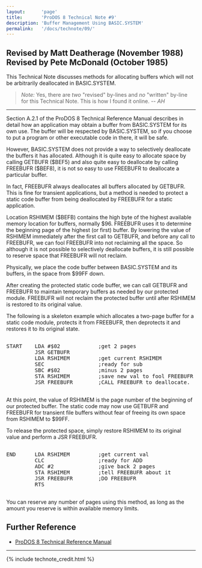 ```yaml
---
layout:      'page'
title:       'ProDOS 8 Technical Note #9'
description: 'Buffer Management Using BASIC.SYSTEM'
permalink:   '/docs/technote/09/'
---
```



<h2>Revised by Matt Deatherage (November 1988)
<br>Revised by Pete McDonald (October 1985)</h2>

<p>This Technical Note discusses methods for allocating buffers which will 
not be arbitrarily deallocated in BASIC.SYSTEM.</p>

<blockquote><em>Note:</em> Yes, there are <em>two</em> "revised" by-lines and 
<em>no</em> "written" by-line for this Technical Note.  This is how I found it 
online.  <em>-- AH</em></blockquote>

<hr>

<p>Section A.2.1 of the ProDOS 8 Technical Reference Manual describes in detail 
how an application may obtain a buffer from BASIC.SYSTEM for its own use.  The 
buffer will be respected by BASIC.SYSTEM, so if you choose to put a program or 
other executable code in there, it will be safe.</p>

<p>However, BASIC.SYSTEM does not provide a way to selectively deallocate
the buffers it has allocated.  Although it is quite easy to allocate space
by calling GETBUFR ($BEF5) and also quite easy to deallocate by calling
FREEBUFR ($BEF8), it is not so easy to use FREEBUFR to deallocate a
particular buffer.</p>

<p>In fact, FREEBUFR always deallocates all buffers allocated by GETBUFR.  This 
is fine for transient applications, but a method is needed to protect a static 
code buffer from being deallocated by FREEBUFR for a static application.</p>

<p>Location RSHIMEM ($BEFB) contains the high byte of the highest available 
memory location for buffers, normally $96.  FREEBUFR uses it to determine the 
beginning page of the highest (or first) buffer.  By lowering the value of 
RSHIMEM immediately after the first call to GETBUFR, and before any call to 
FREEBUFR, we can fool FREEBUFR into not reclaiming all the space.  So although 
it is not possible to selectively deallocate buffers, it is still possible to 
reserve space that FREEBUFR will not reclaim.</p>

<p>Physically, we place the code buffer between BASIC.SYSTEM and its
buffers, in the space from $99FF down.</p>

<p>After creating the protected static code buffer, we can call GETBUFR and 
FREEBUFR to maintain temporary buffers as needed by our protected module.  
FREEBUFR will not reclaim the protected buffer until after RSHIMEM is restored 
to its original value.</p>

<p>The following is a skeleton example which allocates a two-page buffer for a 
static code module, protects it from FREEBUFR, then deprotects it and restores 
it to its original state.</p>

<pre>

START    LDA #$02            ;get 2 pages
         JSR GETBUFR 
         LDA RSHIMEM         ;get current RSHIMEM
         SEC                 ;ready for sub
         SBC #$02            ;minus 2 pages
         STA RSHIMEM         ;save new val to fool FREEBUFR
         JSR FREEBUFR        ;CALL FREEBUFR to deallocate.

</pre>

<p>At this point, the value of RSHIMEM is the page number of the beginning
of our protected buffer.  The static code may now use GETBUFR and FREEBUFR
for transient file buffers without fear of freeing its own space from
RSHIMEM to $99FF.</p>

<p>To release the protected space, simply restore RSHIMEM to its original
value and perform a JSR FREEBUFR.</p>

<pre>

END      LDA RSHIMEM         ;get current val
         CLC                 ;ready for ADD
         ADC #2              ;give back 2 pages
         STA RSHIMEM         ;tell FREEBUFR about it
         JSR FREEBUFR        ;DO FREEBUFR
         RTS

</pre>

<p>You can reserve any number of pages using this method, as long as the 
amount you reserve is within available memory limits.</p>


<h2>Further Reference</h2>

<ul>
<li><a href="/docs/techref/">ProDOS 8 Technical Reference Manual</a></li>
</ul>

<hr>




{% include technote_credit.html %}

